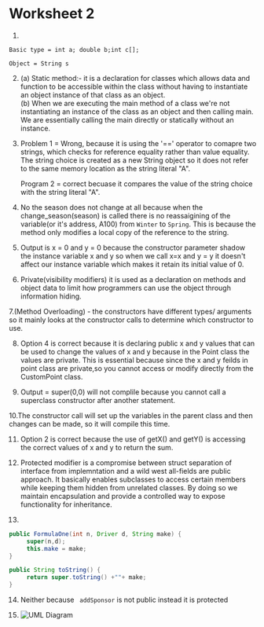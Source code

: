 # Worksheet 2

1.
```
Basic type = int a; double b;int c[];
```
```
Object = String s
```
2. <p> (a) Static method:- it is a declaration for classes which allows data and function to be accessible within the class without having to instantiate an object instance of that class as an object. <br> (b) When we are executing the main method of a class we're not instantiating an instance of the class as an object and then calling main. We are essentially calling the main directly or statically without an instance.

3. <p> Problem 1 = Wrong, because it is using the '==' operator to comapre two strings, which checks for reference equality rather than value equality. The  string choice is created as a new String object so it does not refer to the same memory location as the string literal "A". <p> Program 2 = correct becuase it compares the value of the string choice with the string literal "A".

4. No the season does not change at all because when the change_season(season) is called there is no reassaigining of the variable(or it's address, A100) from ```Winter``` to ```Spring```. This is because the method only modifies a local copy of the reference to the string.

5. Output is x = 0 and y = 0 because the constructor parameter shadow the instance variable x and y so when we call x=x and y = y it doesn't affect our instance variable which makes it retain its initial value of 0.

6. Private(visibility modifiers) it is used as a declaration on methods and object data to limit how programmers can use the object through information hiding. 

7.(Method Overloading) - the constructors have different types/ arguments so it mainly looks at the constructor calls to determine which constructor to use.

8. Option 4 is correct because it is declaring public x and y values that can be used to change the values of x and y because in the Point class the values are private. This is essential because since the x and y feilds in point class are private,so you cannot access or modify directly from the CustomPoint class.

9. Output = super(0,0) will not complile because you cannot call a superclass constructor after another statement.

10.The constructor call will set up the variables in the parent class and then changes can be made, so it will compile this time.

11. Option 2 is correct because the use of getX() and getY() is accessing the correct values of x and y to return the sum.

12. Protected modifier is a compromise between struct separation of interface from implemntation and a wild west all-fields are public approach. It basically enables subclasses to access certain members while keeping them hidden from unrelated classes. By doing so we maintain encapsulation and provide a controlled way to expose functionality for inheritance.

13.
```java
public FormulaOne(int n, Driver d, String make) {
     super(n,d);
     this.make = make;
}

public String toString() {
     return super.toString() +""+ make;
}
```

14. Neither because ``` addSponsor``` is not public instead it is protected

15. ![UML Diagram](https://github.com/kidusze/Worksheet-J2/blob/main/IMG_2761.heic) 





   
